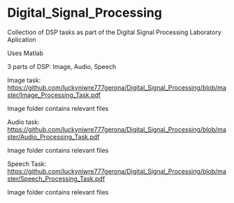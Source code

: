 # Digital_Signal_Processing

Collection of DSP tasks as part of the Digital Signal Processing Laboratory Aplication

Uses Matlab



3 parts of DSP: Image, Audio, Speech


Image task:
https://github.com/luckyniwre777gerona/Digital_Signal_Processing/blob/master/Image_Processing_Task.pdf

Image folder contains relevant files


Audio task:
https://github.com/luckyniwre777gerona/Digital_Signal_Processing/blob/master/Audio_Processing_Task.pdf

Image folder contains relevant files


Speech Task:
https://github.com/luckyniwre777gerona/Digital_Signal_Processing/blob/master/Speech_Processing_Task.pdf

Image folder contains relevant files
